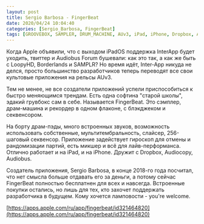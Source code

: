 ```yaml
---
layout: post
title: Sergio Barbosa - FingerBeat
date: 2020/04/24 10:04:40
categories: [Sergio_Barbosa, FingerBeat]
tags: [GROOVEBOX, SAMPLER, DRUM_MACHINE, AUv3, iPad, iPhone, Dropbox, Audiocopy, Audiobus]
---
```

Когда Apple объявили, что с выходом iPadOS поддержка InterApp будет уходить, твиттер и Audiobus Forum бушевали: как это так, а как же быть с LoopyHD, Borderlands и SAMPLR? Но время идёт, Inter-App никуда не делся, просто большинство разработчиков теперь переводят все свои культовые приложения на рельсы AUv3.

Тем не менее, не все создатели приложений успели приспособиться к быстро меняющимся трендам. Есть одна софтина "старой школы", эдакий грувбокс сам в себе. Называется FingerBeat. Это сэмплер, драм-машина и рекордер в одном флаконе, с блэкджеком и секвенсором.

На борту драм-пэды, много встроенных звуков, возможность использовать собственные, мультитембральность, слайсер, 256-шаговый секвенсор. Приложение задействует гироскоп для отмены и рандомизации партий, есть микшер и всё для лайв-перформанса. Отлично работает и на iPad, и на iPhone. Дружит с Dropbox, Audiocopy, Audiobus.

Создатель приложения, Sergio Barbosa, в конце 2018-го года посчитал, что нет смысла больше отдавать его за деньги, а потому сейчас FingerBeat полностью бесплатнен для всех и навсегда. Встроенные покупки остались, но лишь для тех, кто захочет поддержать разработчика в будущем. Кому хочется ламповости - you're welcome.

[https://apps.apple.com/ru/app/fingerbeat/id321464820](https://apps.apple.com/ru/app/fingerbeat/id321464820)
